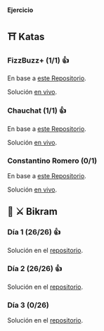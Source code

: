 #### Ejercicio 


## ⛩ Katas

### FizzBuzz+ (1/1) 👍
En base a [este Repositorio](https://github.com/TheBridge-FullStackDeveloper/fundamentos-de-programacion-kata-fizzbuzz).

Solución [en vivo](https://replit.com/@PalaGato76219/TBW3-JSBizzfuzz#index.js).

### Chauchat (1/1) 👍
En base a [este Repositorio](https://github.com/TheBridge-FullStackDeveloper/fundamentos-de-programacion-kata-chauchat).

Solución [en vivo](https://replit.com/@PalaGato76219/TBW3-JSChauchat#index.js).

### Constantino Romero (0/1)
En base a [este Repositorio](https://github.com/TheBridge-FullStackDeveloper/fundamentos-de-programacion-kata-constantino-romero).

Solución [en vivo](https://replit.com/@PalaGato76219/TBw3-JSConstantino-Romero#index.js).



## 🏰 ⚔️ Bikram

### Día 1 (26/26) 👍

Solución en el [repositorio](https://github.com/TommyTraddles/TB_W3-JS_Bikram-1).


### Día 2 (26/26) 👍

Solución en el [repositorio](https://github.com/TommyTraddles/TB_W3-JS_Bikram-2).


### Día 3 (0/26)

Solución en el [repositorio](https://github.com/TommyTraddles/TB_W3-JS_Bikram-3).

